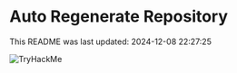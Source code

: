 # Auto Regenerate Repository

This README was last updated: 2024-12-08 22:27:25

 ![TryHackMe](https://tryhackme.com/badge/533634)